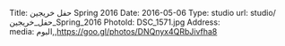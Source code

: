 Title:          حفل خريجين Spring 2016
Date:           2016-05-06
Type:           studio
url:            studio/حفل_خريجين_Spring_2016
PhotoId:        DSC_1571.jpg
Address:        
media:          البوم,,https://goo.gl/photos/DNQnyx4QRbJivfha8
